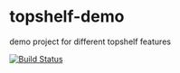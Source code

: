 # topshelf-demo
demo project for different topshelf features

[![Build Status](https://travis-ci.org/iqans/topshelf-demo.svg?branch=master)](https://travis-ci.org/iqans/topshelf-demo)
